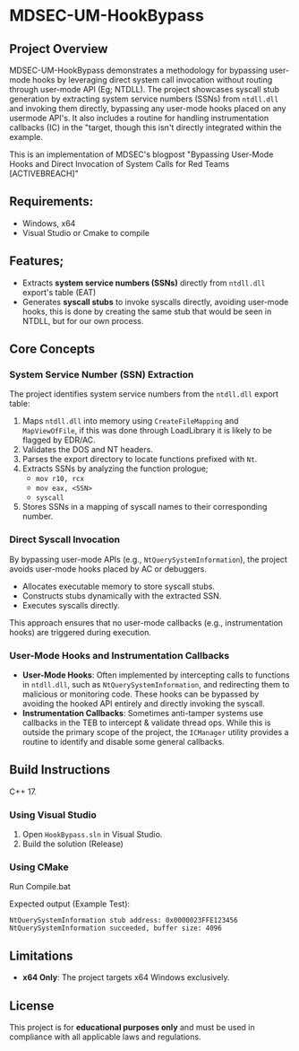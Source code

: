 # MDSEC-UM-HookBypass

## Project Overview
MDSEC-UM-HookBypass demonstrates a methodology for bypassing user-mode hooks by leveraging direct system call invocation without routing through user-mode API (Eg; NTDLL). The project showcases syscall stub generation by extracting system service numbers (SSNs) from `ntdll.dll` and invoking them directly, bypassing any user-mode hooks placed on any usermode API's. It also includes a routine for handling instrumentation callbacks (IC) in the "target, though this isn't directly integrated within the example.

This is an implementation of MDSEC's blogpost "Bypassing User-Mode Hooks and Direct Invocation of System Calls for Red Teams [ACTIVEBREACH]"

## Requirements:
- Windows, x64
- Visual Studio or Cmake to compile

## Features;
- Extracts **system service numbers (SSNs)** directly from `ntdll.dll` export's table (EAT)
- Generates **syscall stubs** to invoke syscalls directly, avoiding user-mode hooks, this is done by creating the same stub that would be seen in NTDLL, but for our own process.

## Core Concepts

### **System Service Number (SSN) Extraction**
The project identifies system service numbers from the `ntdll.dll` export table:
1. Maps `ntdll.dll` into memory using `CreateFileMapping` and `MapViewOfFile`, if this was done through LoadLibrary it is likely to be flagged by EDR/AC.
2. Validates the DOS and NT headers.
3. Parses the export directory to locate functions prefixed with `Nt`.
4. Extracts SSNs by analyzing the function prologue;
   - `mov r10, rcx`
   - `mov eax, <SSN>`
   - `syscall`
5. Stores SSNs in a mapping of syscall names to their corresponding number.

### **Direct Syscall Invocation**
By bypassing user-mode APIs (e.g., `NtQuerySystemInformation`), the project avoids user-mode hooks placed by AC or debuggers.
- Allocates executable memory to store syscall stubs.
- Constructs stubs dynamically with the extracted SSN.
- Executes syscalls directly.

This approach ensures that no user-mode callbacks (e.g., instrumentation hooks) are triggered during execution.

### **User-Mode Hooks and Instrumentation Callbacks**
- **User-Mode Hooks**: Often implemented by intercepting calls to functions in `ntdll.dll`, such as `NtQuerySystemInformation`, and redirecting them to malicious or monitoring code. These hooks can be bypassed by avoiding the hooked API entirely and directly invoking the syscall.
- **Instrumentation Callbacks**: Sometimes anti-tamper systems use callbacks in the TEB to intercept & validate thread ops. While this is outside the primary scope of the project, the `ICManager` utility provides a routine to identify and disable some general callbacks.

## Build Instructions

C++ 17.

### Using Visual Studio
1. Open `HookBypass.sln` in Visual Studio.
2. Build the solution (Release)

### Using CMake
Run Compile.bat

Expected output (Example Test):
```
NtQuerySystemInformation stub address: 0x0000023FFE123456
NtQuerySystemInformation succeeded, buffer size: 4096
```

## Limitations
- **x64 Only**: The project targets x64 Windows exclusively.

## License
This project is for **educational purposes only** and must be used in compliance with all applicable laws and regulations.
